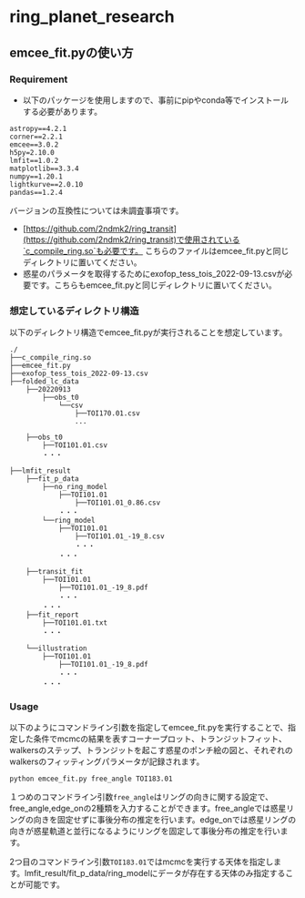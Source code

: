 # ring_planet_research
## emcee_fit.pyの使い方
### Requirement
- 以下のパッケージを使用しますので、事前にpipやconda等でインストールする必要があります。
```
astropy==4.2.1
corner==2.2.1
emcee==3.0.2
h5py=2.10.0
lmfit==1.0.2
matplotlib==3.3.4
numpy==1.20.1
lightkurve==2.0.10
pandas==1.2.4
```
バージョンの互換性については未調査事項です。

- [https://github.com/2ndmk2/ring_transit](https://github.com/2ndmk2/ring_transit)で使用されている`c_compile_ring.so`も必要です。
こちらのファイルはemcee_fit.pyと同じディレクトリに置いてください。
- 惑星のパラメータを取得するためにexofop_tess_tois_2022-09-13.csvが必要です。こちらもemcee_fit.pyと同じディレクトリに置いてください。

### 想定しているディレクトリ構造
以下のディレクトリ構造でemcee_fit.pyが実行されることを想定しています。
```
./
├──c_compile_ring.so
├──emcee_fit.py
├──exofop_tess_tois_2022-09-13.csv
├──folded_lc_data
    ├──20220913
        ├──obs_t0
            └──csv
                ├──TOI170.01.csv
                ...
                
    ├──obs_t0
        ├──TOI101.01.csv
        ・・・
        
├──lmfit_result
    ├──fit_p_data
        ├──no_ring_model
            ├──TOI101.01
                ├──TOI101.01_0.86.csv
            ・・・
        └──ring_model
            ├──TOI101.01
                ├──TOI101.01_-19_8.csv
                ・・・
            ・・・
          
    ├──transit_fit
        ├──TOI101.01
            ├──TOI101.01_-19_8.pdf
            ・・・
        ・・・
    ├──fit_report
        ├──TOI101.01.txt
        ・・・
        
    └──illustration
        ├──TOI101.01
            ├──TOI101.01_-19_8.pdf
            ・・・
        ・・・

```
### Usage
以下のようにコマンドライン引数を指定してemcee_fit.pyを実行することで、指定した条件でmcmcの結果を表すコーナープロット、トランジットフィット、walkersのステップ、トランジットを起こす惑星のポンチ絵の図と、それぞれのwalkersのフィッティングパラメータが記録されます。

`python emcee_fit.py free_angle TOI183.01`

１つめのコマンドライン引数`free_angle`はリングの向きに関する設定で、free_angle,edge_onの2種類を入力することができます。free_angleでは惑星リングの向きを固定せずに事後分布の推定を行います。edge_onでは惑星リングの向きが惑星軌道と並行になるようにリングを固定して事後分布の推定を行います。

2つ目のコマンドライン引数`TOI183.01`ではmcmcを実行する天体を指定します。lmfit_result/fit_p_data/ring_modelにデータが存在する天体のみ指定することが可能です。
